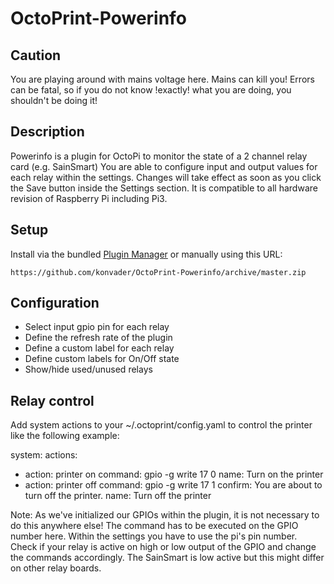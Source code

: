 # OctoPrint-Powerinfo

## Caution

You are playing around with mains voltage here. Mains can kill you!
Errors can be fatal, so if you do not know !exactly! what you are doing, you shouldn't be doing it!

## Description

Powerinfo is a plugin for OctoPi to monitor the state of a 2 channel relay card (e.g. SainSmart)
You are able to configure input and output values for each relay within the settings. Changes will
take effect as soon as you click the Save button inside the Settings section. It is compatible
to all hardware revision of Raspberry Pi including Pi3.

## Setup

Install via the bundled [Plugin Manager](https://github.com/foosel/OctoPrint/wiki/Plugin:-Plugin-Manager)
or manually using this URL:

    https://github.com/konvader/OctoPrint-Powerinfo/archive/master.zip

## Configuration

 - Select input gpio pin for each relay
 - Define the refresh rate of the plugin
 - Define a custom label for each relay
 - Define custom labels for On/Off state
 - Show/hide used/unused relays

## Relay control

Add system actions to your ~/.octoprint/config.yaml to control the printer like the following example:

system:
  actions:
  - action: printer on
    command: gpio -g write 17 0
    name: Turn on the printer
  - action: printer off
    command: gpio -g write 17 1
    confirm: You are about to turn off the printer.
    name: Turn off the printer

Note: As we've initialized our GPIOs within the plugin, it is not necessary to do this anywhere else!
      The command has to be executed on the GPIO number here. Within the settings you have to use
      the pi's pin number. Check if your relay is active on high or low output of the GPIO and change the
      commands accordingly. The SainSmart is low active but this might differ on other relay boards.
